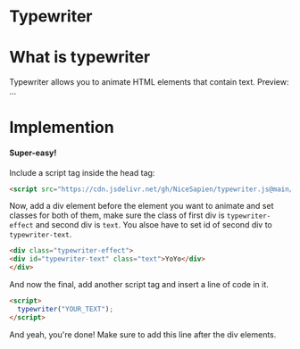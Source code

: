 # Typewriter
# What is typewriter
Typewriter allows you to animate HTML elements that contain text.
Preview: ...
# Implemention
#### Super-easy!
Include a script tag inside the head tag:
```html
<script src="https://cdn.jsdelivr.net/gh/NiceSapien/typewriter.js@main/typewriter.js"></script>
```
Now, add a div element before the element you want to animate and set classes for both of them, make sure the class of first div is `typewriter-effect` and second div is `text`. You alsoe have to set id of second div to `typewriter-text`.
```html
<div class="typewriter-effect">
<div id="typewriter-text" class="text">YoYo</div>
</div>
```
And now the final, add another script tag and insert a line of code in it.
```html
<script>
  typewriter("YOUR_TEXT");
</script>
```
And yeah, you're done! Make sure to add this line after the div elements.
